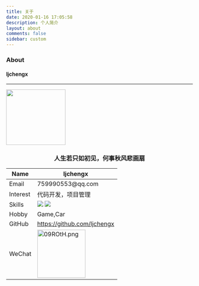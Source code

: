 ```yaml
---
title: 关于
date: 2020-01-16 17:05:58
description: 个人简介
layout: about
comments: false
sidebar: custom
---
```


### About



#### ljchengx

***

<img src="https://s1.ax1x.com/2020/09/25/09g4UJ.jpg"  width="160" height="150" align="bottom" />

<center><h3>人生若只如初见，何事秋风悲画扇</h3></center>

<table>
<thead>
<tr>
<th>Name</th>
<th>ljchengx</th>
</tr>
</thead>
<tbody>
<tr>
<td>Email</td>
<td>759990553@qq.com</td>
</tr>
<tr>
<td>Interest</td>
<td>代码开发，项目管理</td>
</tr>
<tr>
<td>Skills</td>
<td><img src="https://img.shields.io/static/v1?message=Android、、Java&color=66CCFC&style=plastic&logo=appveyor" /> <img src="https://img.shields.io/static/v1?message=项目管理&color=66CCFF&style=plastic&logo=appveyor" /></td>
</tr>
<tr>
<td>Hobby</td>
<td>Game,Car</td>
</tr>
<tr>
<td>GitHub</td>
<td><a href="https://github.com/ljchengx" target="_blank" rel="noopener">https://github.com/ljchengx</a></td>
</tr>
<tr>
<td>WeChat</td>
<td><a href="https://imgchr.com/i/09ROtH"><img  width="130" height="130"src="https://s1.ax1x.com/2020/09/25/09ROtH.png" alt="09ROtH.png" border="0" /></a></td>
</tr>
</tbody>
</table>

